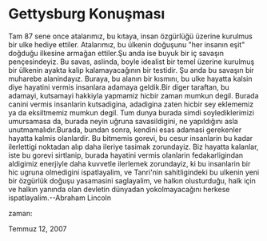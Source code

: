# Gettysburg Konuşması
Tam 87 sene once atalarımız, bu kıtaya, insan özgürlüğü üzerine kurulmus bir ulke hediye ettiler. Atalarımız, bu ülkenin doğuşunu "her insanın eşit" doğduğu ilkesine armağan ettiler.Şu anda ise buyuk bir iç savaşın pençesindeyiz. Bu savas, aslinda, boyle idealist bir temel üzerine kurulmuş bir ülkenin ayakta kalip kalamayacağının bir testidir. Şu anda bu savaşın bir muharebe alanindayız. Buraya, bu alanın bir kısmını, bu ulke hayatta kalsin diye hayatini vermis insanlara adamaya geldik.Bir diger taraftan, bu adamayi, kutsamayi hakkiyla yapmamiz hicbir zaman mumkun degil. Burada canini vermis insanlarin kutsadigina, adadigina zaten hicbir sey eklememiz ya da eksiltmemiz mumkun degil. Tum dunya burada simdi soylediklerimizi umursamasa da, burada neyin uğruna savasildigini, ne yapıldığını asla unutmamalıdır.Burada, bundan sonra, kendini esas adamasi gerekenler hayatta kalmis olanlardir. Bu bitmemis gorevi, bu cesur insanlarin bu kadar ilerlettigi noktadan alıp daha ileriye tasimak zorundayiz. Biz hayatta kalanlar, iste bu gorevi sirtlanip, burada hayatini vermis olanlarin fedakarligindan aldigimiz enerjiyle daha kuvvetle ilerlemek zorundayiz, ki bu insanlarin bir hic ugruna olmedigini ispatlayalim, ve Tanri'nin sahitligindeki bu ulkenin yeni bir özgürlük doğuşu yasamasini saglayalim, ve halkın olusturduğu, halk için ve halkın yanında olan devletin dünyadan yokolmayacağını herkese ispatlayalim.--Abraham Lincoln







zaman:

Temmuz 12, 2007










